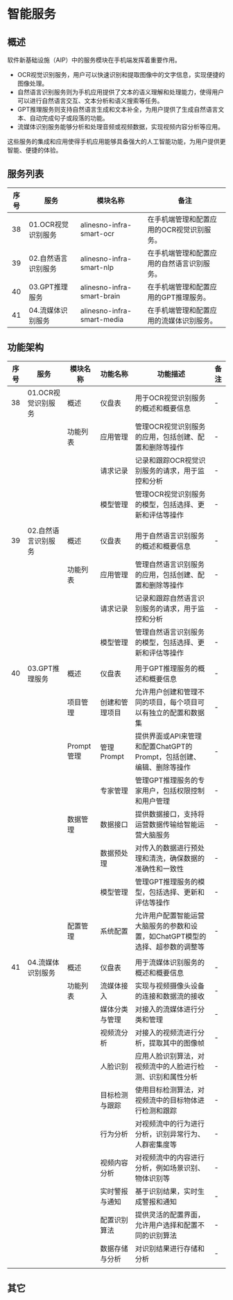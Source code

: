 # 智能服务
## 概述

软件新基础设施（AIP）中的服务模块在手机端发挥着重要作用。

- OCR视觉识别服务，用户可以快速识别和提取图像中的文字信息，实现便捷的图像处理。
- 自然语言识别服务则为手机应用提供了文本的语义理解和处理能力，使得用户可以进行自然语言交互、文本分析和语义搜索等任务。
- GPT推理服务则支持自然语言生成和文本补全，为用户提供了生成自然语言文本、自动完成句子或段落的功能。
- 流媒体识别服务能够分析和处理音频或视频数据，实现视频内容分析等应用。

这些服务的集成和应用使得手机应用能够具备强大的人工智能功能，为用户提供更智能、便捷的体验。

## 服务列表

| 序号 | 服务                | 模块名称                | 备注                                       |
|:----:|---------------------|-------------------------|--------------------------------------------|
| 38   | 01.OCR视觉识别服务  | alinesno-infra-smart-ocr   | 在手机端管理和配置应用的OCR视觉识别服务。     |
| 39   | 02.自然语言识别服务 | alinesno-infra-smart-nlp   | 在手机端管理和配置应用的自然语言识别服务。    |
| 40   | 03.GPT推理服务      | alinesno-infra-smart-brain   | 在手机端管理和配置应用的GPT推理服务。         |
| 41   | 04.流媒体识别服务   | alinesno-infra-smart-media | 在手机端管理和配置应用的流媒体识别服务。       |

## 功能架构

| 序号 | 服务                | 模块名称   | 功能名称       | 功能描述                                                                        | 备注 |
|:----:|---------------------|------------|----------------|---------------------------------------------------------------------------------|------|
| 38   | 01.OCR视觉识别服务  | 概述       | 仪盘表         | 用于OCR视觉识别服务的概述和概要信息                                               | -    |
|      |                     | 功能列表   | 应用管理       | 管理OCR视觉识别服务的应用，包括创建、配置和删除等操作                               | -    |
|      |                     |            | 请求记录       | 记录和跟踪OCR视觉识别服务的请求，用于监控和分析                                   | -    |
|      |                     |            | 模型管理       | 管理OCR视觉识别服务的模型，包括选择、更新和评估等操作                             | -    |
|      |                     |            |                |                                                                                 |      |
| 39   | 02.自然语言识别服务 | 概述       | 仪盘表         | 用于自然语言识别服务的概述和概要信息                                             | -    |
|      |                     | 功能列表   | 应用管理       | 管理自然语言识别服务的应用，包括创建、配置和删除等操作                             | -    |
|      |                     |            | 请求记录       | 记录和跟踪自然语言识别服务的请求，用于监控和分析                                 | -    |
|      |                     |            | 模型管理       | 管理自然语言识别服务的模型，包括选择、更新和评估等操作                           | -    |
|      |                     |            |                |                                                                                 |      |
| 40   | 03.GPT推理服务      | 概述       | 仪盘表         | 用于GPT推理服务的概述和概要信息                                                  | -    |
|      |                     | 项目管理   | 创建和管理项目 | 允许用户创建和管理不同的项目，每个项目可以有独立的配置和数据集                     | -    |
|      |                     | Prompt管理 | 管理Prompt     | 提供界面或API来管理和配置ChatGPT的Prompt，包括创建、编辑、删除等操作               | -    |
|      |                     |            | 专家管理       | 管理GPT推理服务的专家用户，包括权限控制和用户管理                                 | -    |
|      |                     | 数据管理   | 数据接口       | 提供数据接口，支持将运营数据传输给智能运营大脑服务                               | -    |
|      |                     |            | 数据预处理     | 对传入的数据进行预处理和清洗，确保数据的准确性和一致性                           | -    |
|      |                     |            | 模型管理       | 管理GPT推理服务的模型，包括选择、更新和评估等操作                                 | -    |
|      |                     | 配置管理   | 系统配置       | 允许用户配置智能运营大脑服务的参数和设置，如ChatGPT模型的选择、超参数的调整等   | -    |
|      |                     |            |                |                                                                                 |      |
| 41   | 04.流媒体识别服务   | 概述       | 仪盘表         | 用于流媒体识别服务的概述和概要信息                                               | -    |
|      |                     | 功能列表   | 流媒体接入     | 实现与视频摄像头设备的连接和数据流的接收                                          | -    |
|      |                     |            | 媒体分类与管理 | 对接入的流媒体进行分类和管理                                                      | -    |
|      |                     |            | 视频流分析     | 对接入的视频流进行分析，提取其中的图像帧                                          | -    |
|      |                     |            | 人脸识别       | 应用人脸识别算法，对视频流中的人脸进行检测、识别和属性分析                        | -    |
|      |                     |            | 目标检测与跟踪 | 使用目标检测算法，对视频流中的目标物体进行检测和跟踪                              | -    |
|      |                     |            | 行为分析       | 对视频流中的行为进行分析，识别异常行为、人群密集度等                              | -    |
|      |                     |            | 视频内容分析   | 对视频流中的内容进行分析，例如场景识别、物体识别等                                | -    |
|      |                     |            | 实时警报与通知 | 基于识别结果，实时生成警报和通知                                                  | -    |
|      |                     |            | 配置识别算法   | 提供灵活的配置界面，允许用户选择和配置不同的识别算法                              | -    |
|      |                     |            | 数据存储与分析 | 对识别结果进行存储和分析                                                          | -    |
|      |                     |            |                |                                                                                 |      |

## 其它
